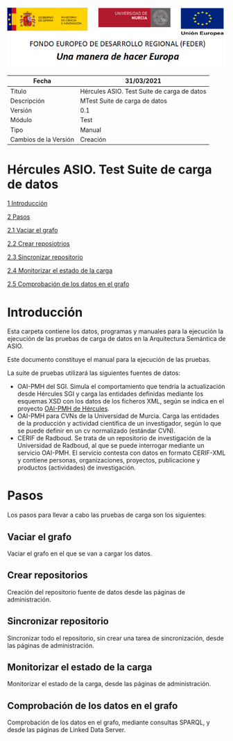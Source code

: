 ![](../Docs/media/CabeceraDocumentosMD.png)

| Fecha         | 31/03/2021                                                   |
| ------------- | ------------------------------------------------------------ |
|Titulo|Hércules ASIO. Test Suite de carga de datos| 
|Descripción|MTest Suite de carga de datos|
|Versión|0.1|
|Módulo|Test|
|Tipo|Manual|
|Cambios de la Versión|Creación|

# Hércules ASIO. Test Suite de carga de datos

[1 Introducción](#introducción)

[2 Pasos](#pasos)

[2.1 Vaciar el grafo](#vaciar-el-grafo)

[2.2 Crear reposiotrios](#crear-repositorios)

[2.3 Sincronizar repositorio](#sincronizar-repositorio)

[2.4 Monitorizar el estado de la carga](#monitorizar-el-estado-de-la-carga)

[2.5 Comprobación de los datos en el grafo](#comprobación-de-los-datos-en-el-grafo)



Introducción
============

Esta carpeta contiene los datos, programas y manuales para la ejecución la ejecución de las pruebas
de carga de datos en la Arquitectura Semántica de ASIO.

Este documento constituye el manual para la ejecución de las pruebas.

La suite de pruebas utilizará las siguientes fuentes de datos:
 - OAI-PMH del SGI. Simula el comportamiento que tendría la actualización desde Hércules SGI y carga 
 las entidades definidas mediante los esquemas XSD con los datos de los ficheros XML, según se indica en
 el proyecto [OAI-PMH de Hércules](https://github.com/HerculesCRUE/oai-pmh). 
 - OAI-PMH para CVNs de la Universidad de Murcia. Carga las entidades de la producción y actividad científica 
 de un investigador, según lo que se puede definir en un cv normalizado (estándar CVN).
 - CERIF de Radboud. Se trata de un repositorio de investigación de la Universidad de Radboud, al que 
 se puede interrogar mediante un servicio OAI-PMH. El servicio contesta con datos en formato CERIF-XML y 
 contiene personas, organizaciones, proyectos, publicacione y productos (actividades) de investigación.
 
Pasos
============

Los pasos para llevar a cabo las pruebas de carga son los siguientes:

Vaciar el grafo
---------------------
Vaciar el grafo en el que se van a cargar los datos.

Crear repositorios
---------------------
Creación del repositorio fuente de datos desde las páginas de administración.

Sincronizar repositorio
---------------------
Sincronizar todo el repositorio, sin crear una tarea de sincronización, desde las páginas de administración.

Monitorizar el estado de la carga
---------------------
Monitorizar el estado de la carga, desde las páginas de administración.

Comprobación de los datos en el grafo
---------------------
Comprobación de los datos en el grafo, mediante consultas SPARQL, y desde las páginas de Linked Data Server.
